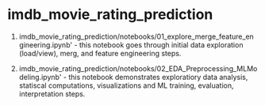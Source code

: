 # imdb_movie_rating_prediction

1. imdb_movie_rating_prediction/notebooks/01_explore_merge_feature_engineering.ipynb' - this notebook goes through initial data exploration (load/view), merg, and feature engineering steps.

2. imdb_movie_rating_prediction/notebooks/02_EDA_Preprocessing_MLModeling.ipynb' - this notebook demonstrates exploratiory data analysis, statiscal computations, visualizations and ML training, evaluation, interpretation steps. 

